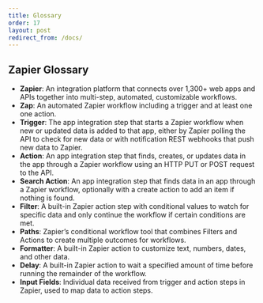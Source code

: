 ```yaml
---
title: Glossary
order: 17
layout: post
redirect_from: /docs/
---
```


## Zapier Glossary


- **Zapier**: An integration platform that connects over 1,300+ web apps and APIs together into multi-step, automated, customizable workflows.
- **Zap**: An automated Zapier workflow including a trigger and at least one one action.
- **Trigger**: The app integration step that starts a Zapier workflow when new or updated data is added to that app, either by Zapier polling the API to check for new data or with notification REST webhooks that push new data to Zapier.
- **Action**: An app integration step that finds, creates, or updates data in the app through a Zapier workflow using an HTTP PUT or POST request to the API.
- **Search Action**: An app integration step that finds data in an app through a Zapier workflow, optionally with a create action to add an item if nothing is found.
- **Filter**: A built-in Zapier action step with conditional values to watch for specific data and only continue the workflow if certain conditions are met.
- **Paths**: Zapier’s conditional workflow tool that combines Filters and Actions to create multiple outcomes for workflows.
- **Formatter**: A built-in Zapier action to customize text, numbers, dates, and other data.
- **Delay**: A built-in Zapier action to wait a specified amount of time before running the remainder of the workflow.
- **Input Fields**: Individual data received from trigger and action steps in Zapier, used to map data to action steps.
